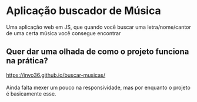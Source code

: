 # Aplicação buscador de Música
Uma aplicação web em JS, que quando você buscar uma letra/nome/cantor de uma certa música você consegue encontrar

## Quer dar uma olhada de como o projeto funciona na prática?
https://invo36.github.io/buscar-musicas/ <br /> <br />
Ainda falta mexer um pouco na responsividade, mas por enquanto o projeto é basicamente esse.

